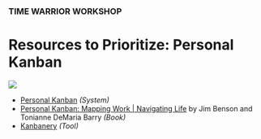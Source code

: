 ### TIME WARRIOR WORKSHOP

# Resources to Prioritize: Personal Kanban

<a href="http://personalkanban.com" target="_blank"><img src="http://teaching.polishedsolid.com/time-warrior/procrastinate-on-purpose.jpg"></a>

* [Personal Kanban](http://personalkanban.com) *(System)*
* [Personal Kanban: Mapping Work | Navigating Life](http://www.amazon.com/Personal-Kanban-Mapping-Work-Navigating/dp/1453802266/ref=sr_1_1?s=books&ie=UTF8&qid=1358043876&sr=1-1&keywords=personal+kanban) by Jim Benson and Tonianne DeMaria Barry *(Book)*
* [Kanbanery](http://kanbanery.com) *(Tool)*
